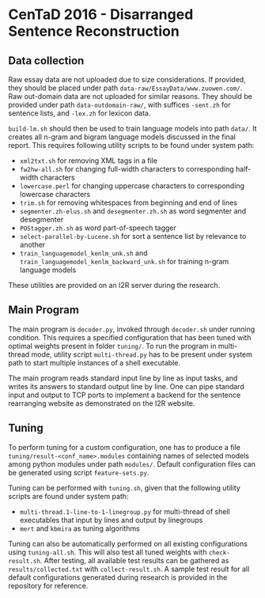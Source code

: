 # CenTaD 2016 - Disarranged Sentence Reconstruction

## Data collection

Raw essay data are not uploaded due to size considerations. If provided, they should be placed under path ``data-raw/EssayData/www.zuowen.com/``. Raw out-domain data are not uploaded for similar reasons. They should be provided under path ``data-outdomain-raw/``, with suffices ``-sent.zh`` for sentence lists, and ``-lex.zh`` for lexicon data.

``build-lm.sh`` should then be used to train language models into path ``data/``. It creates all n-gram and bigram language models discussed in the final report. This requires following utility scripts to be found under system path:

 - ``xml2txt.sh`` for removing XML tags in a file
 - ``fw2hw-all.sh`` for changing full-width characters to corresponding half-width characters
 - ``lowercase.perl`` for changing uppercase characters to corresponding lowercase characters
 - ``trim.sh`` for removing whitespaces from beginning and end of lines
 - ``segmenter.zh-elus.sh`` and ``desegmenter.zh.sh`` as word segmenter and desegmenter
 - ``POStagger.zh.sh`` as word part-of-speech tagger
 - ``select-parallel-by-Lucene.sh`` for sort a sentence list by relevance to another
 - ``train_languagemodel_kenlm_unk.sh`` and ``train_languagemodel_kenlm_backward_unk.sh`` for training n-gram language models

These utilities are provided on an I2R server during the research.

## Main Program

The main program is ``decoder.py``, invoked through ``decoder.sh`` under running condition. This requires a specified configuration that has been tuned with optimal weights present in folder ``tuning/``. To run the program in multi-thread mode, utility script ``multi-thread.py`` has to be present under system path to start multiple instances of a shell executable.

The main program reads standard input line by line as input tasks, and writes its answers to standard output line by line. One can pipe standard input and output to TCP ports to implement a backend for the sentence rearranging website as demonstrated on the I2R website.

## Tuning

To perform tuning for a custom configuration, one has to produce a file ``tuning/result-<conf_name>.modules`` containing names of selected models among python modules under path ``modules/``. Default configuration files can be generated using script ``feature-sets.py``.

Tuning can be performed with ``tuning.sh``, given that the following utility scripts are found under system path:

 - ``multi-thread.1-line-to-1-linegroup.py`` for multi-thread of shell executables that input by lines and output by linegroups
 - ``mert`` and ``kbmira`` as tuning algorithms
 
Tuning can also be automatically performed on all existing configurations using ``tuning-all.sh``. This will also test all tuned weights with ``check-result.sh``. After testing, all available test results can be gathered as ``results/collected.txt`` with ``collect-result.sh``. A sample test result for all default configurations generated during research is provided in the repository for reference.
